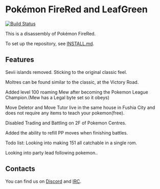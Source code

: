 # Pokémon FireRed and LeafGreen

[![Build Status][travis-badge]][travis]

[travis]: https://travis-ci.org/pret/pokefirered
[travis-badge]: https://travis-ci.org/pret/pokefirered.svg?branch=master

This is a disassembly of Pokémon FireRed.

To set up the repository, see [INSTALL.md](INSTALL.md).

## Features
Sevii islands removed. Sticking to the original classic feel.

Moltres can be found similar to the classic, at the Victory Road.

Added level 100 roaming Mew after becoming the Pokemon League Champion.(Mew has a Legal byte set so it obeys)

Move Deletor and Move Tutor live in the same house in Fushia City and does not require any items to teach your pokemon(free).

Disabled Trading and Battling on 2F of Pokemon Centres.

Added the ability to refill PP moves when finishing battles.

Todo list: 
Looking into making 151 all catchable in a single rom.

Looking into party lead following pokemon..

## Contacts

You can find us on [Discord](https://discord.gg/d5dubZ3) and [IRC](https://web.libera.chat/?#pret).
